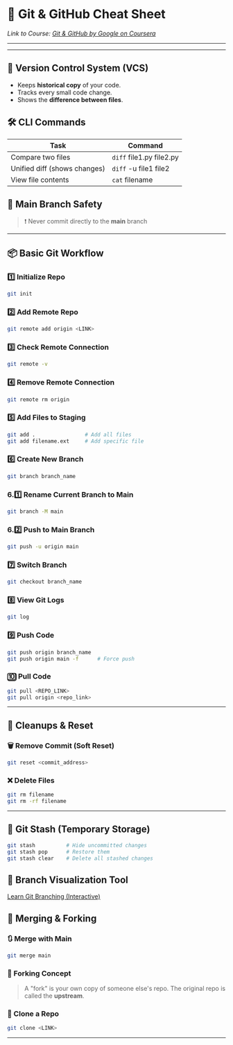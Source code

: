 # 🧠 Git & GitHub Cheat Sheet
_Link to Course: [Git & GitHub by Google on Coursera](https://www.coursera.org/learn/introduction-git-github/home/module/1)_

---

---

## 🔄 Version Control System (VCS)
- Keeps **historical copy** of your code.
- Tracks every small code change.
- Shows the **difference between files**.

## 🛠️ CLI Commands
| Task | Command |
|------|---------|
| Compare two files | `diff` file1.py file2.py |
| Unified diff (shows changes) | `diff` -u file1 file2 |
| View file contents | `cat` filename |

## 🚫 Main Branch Safety
> ❗ Never commit directly to the **main** branch

---

## 📦 Basic Git Workflow

### 1️⃣ Initialize Repo
```bash
git init
```

### 2️⃣ Add Remote Repo
```bash
git remote add origin <LINK>
```

### 3️⃣ Check Remote Connection
```bash
git remote -v
```

### 4️⃣ Remove Remote Connection
```bash
git remote rm origin
```

### 5️⃣ Add Files to Staging
```bash
git add .                # Add all files
git add filename.ext     # Add specific file
```

### 6️⃣ Create New Branch
```bash
git branch branch_name
```

### 6.1️⃣ Rename Current Branch to Main
```bash
git branch -M main
```

### 6.2️⃣ Push to Main Branch
```bash
git push -u origin main
```

### 7️⃣ Switch Branch
```bash
git checkout branch_name
```

### 8️⃣ View Git Logs
```bash
git log
```

### 9️⃣ Push Code
```bash
git push origin branch_name
git push origin main -f      # Force push
```

### 🔟 Pull Code
```bash
git pull <REPO_LINK>
git pull origin <repo_link>
```

---

## 🧹 Cleanups & Reset

### 🗑️ Remove Commit (Soft Reset)
```bash
git reset <commit_address>
```

### ❌ Delete Files
```bash
git rm filename
git rm -rf filename
```

---

## 📝 Git Stash (Temporary Storage)
```bash
git stash          # Hide uncommitted changes
git stash pop      # Restore them
git stash clear    # Delete all stashed changes
```

## 🌳 Branch Visualization Tool
[Learn Git Branching (Interactive)](https://learngitbranching.js.org/?NODEMO)

## 🔀 Merging & Forking

### 🔃 Merge with Main
```bash
git merge main
```

### 🍴 Forking Concept
> A "fork" is your own copy of someone else's repo. The original repo is called the **upstream**.

### 🧬 Clone a Repo
```bash
git clone <LINK>
```

---